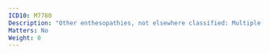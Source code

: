 ```yaml
---
ICD10: M7780
Description: "Other enthesopathies, not elsewhere classified: Multiple sites"
Matters: No
Weight: 0
---
```


